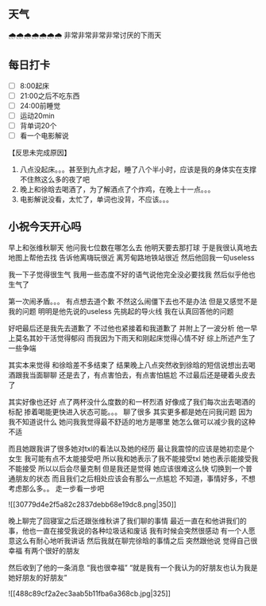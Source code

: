 ## 天气

🌧️🌧️🌧️🌧️🌧️🌧️🌧️
非常非常非常非常讨厌的下雨天


## 每日打卡

- [ ] 8:00起床
- [ ] 21:00之后不吃东西
- [ ] 24:00前睡觉
- [ ] 运动20min
- [ ] 背单词20个
- [ ] 看一个电影解说

【反思未完成原因】
1. 八点没起床。。。甚至到九点才起，睡了八个半小时，应该是我的身体实在支撑不住熬这么多的夜了吧
2. 晚上和徐晗去喝酒了，为了解酒点了个炸鸡，在晚上十一点。。。
3. 电影解说没看，太忙了，单词也没背，不应该。。。

## 小祝今天开心吗

早上和张维秋聊天
他问我七位数在哪怎么去
他明天要去那打球
于是我很认真地去地图上帮他去找
告诉他离嗨玩很近
离芳甸路地铁站很近
然后他回我一句useless

我一下子觉得很生气
我用一些态度不好的语气说他完全没必要找我
然后似乎他也生气了

第一次闹矛盾。。。
有点想去道个歉
不然这么闹僵下去也不是办法
但是又感觉不是我的问题
明明是他先说的useless
先挑起的导火线
我在认真回答他的问题

好吧最后还是我先去道歉了
不过他也紧接着和我道歉了
并附上了一波分析
他一早上莫名其妙干活觉得郁闷
而我因为下雨天和刚起床觉得心情不好
综上所述产生了一些争端


其实本来觉得
和徐晗差不多结束了
结果晚上八点突然收到徐晗的短信说想出去喝酒跟我当面聊聊
还是去了，有点害怕去，有点害怕尴尬
不过最后还是硬着头皮去了

其实好像也还好
点了两杯没什么度数的和一杯烈酒
好像成了我们每次出去喝酒的标配
掺着喝能更快进入状态可能。。。
聊了很多
其实更多都是她在问我问题
因为我不知道说什么
她问我我觉得最不舒适的地方是哪里
她怎么做可以减少我的这种不适

而且她跟我讲了很多她对txl的看法以及她的经历
最让我震惊的应该是她初恋是个女生
我可能有点不太能接受吧
所以我和她表示了我不能接受txl
她也表示能接受我不能接受
所以以后会尽量克制
但是我还是觉得
她应该很难这么快
切换到一个普通朋友的状态
而且我们之后相处应该会有那么一点尴尬
不知道，事情好多，不想考虑那么多。。
走一步看一步吧

![[30779d4e2f5a82c2837debb68e19dc8.png|350]]

晚上聊完了回寝室之后还跟张维秋讲了我们聊的事情
最近一直在和他讲我们的事，他也一直在接受我说的各种垃圾话和废话
我有时候会突然很感动
有一个人愿意这么有耐心地听我讲话
然后我就在聊完徐晗的事情之后
突然跟他说
觉得自己很幸福
有两个很好的朋友

然后收到了他的一条消息
“我也很幸福”
“就是我有一个我认为的好朋友也认为我是她好朋友的好朋友”

![[488c89cf2a2ec3aab5b11fba6a368cb.jpg|325]]

